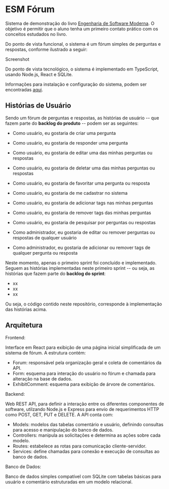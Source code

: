 # ESM Fórum

Sistema de demonstração do livro [Engenharia de Software Moderna](https://engsoftmoderna.info). O objetivo é permitir que o aluno tenha um primeiro contato prático com os conceitos estudados no livro.

Do ponto de vista funcional, o sistema é um fórum simples de perguntas e respostas, conforme ilustrado a seguir:

Screenshot

Do ponto de vista tecnológico, o sistema é implementado em TypeScript, usando Node.js, React e SQLite.

Informações para instalação e configuração do sistema, podem ser encontradas [aqui](https://github.com/aserg-ufmg/esmforum/blob/main/install-info.md).

## Histórias de Usuário

Sendo um fórum de perguntas e respostas, as histórias de usuário -- que fazem parte do **backlog do produto** -- podem ser as seguintes:

* Como usuário, eu gostaria de criar uma pergunta
* Como usuário, eu gostaria de responder uma pergunta
* Como usuário, eu gostaria de editar uma das minhas perguntas ou respostas
* Como usuário, eu gostaria de deletar uma das minhas perguntas ou respostas
* Como usuário, eu gostaria de favoritar uma pergunta ou resposta
* Como usuário, eu gostaria de me cadastrar no sistema
* Como usuário, eu gostaria de adicionar tags nas minhas perguntas
* Como usuário, eu gostaria de remover tags das minhas perguntas
* Como usuário, eu gostaria de pesquisar por perguntas ou respostas

* Como administrador, eu gostaria de editar ou remover perguntas ou respostas de qualquer usuário
* Como administrador, eu gostaria de adicionar ou remover tags de qualquer pergunta ou resposta

Neste momento, apenas o primeiro sprint foi concluído e implementado. Seguem as histórias implementadas neste primeiro sprint -- ou seja, as histórias que fazem parte do **backlog do sprint**:

* xx
* xx
* xx

Ou seja, o código contido neste repositório, corresponde à implementação das histórias acima.

## Arquitetura

Frontend:

Interface em React para exibição de uma página inicial simplificada de um sistema de fórum. 
A estrutura contém: 
 - Forum: responsável pela organização geral e coleta de comentários da API.
 - Form: esquema para interação do usuário no fórum e chamada para alteração na base de dados.
 - ExhibitComment: esquema para exibição de árvore de comentários.

Backend:

Web REST API, para definir a interação entre os diferentes componentes de software, utilzando Node.js e Express para envio de requerimentos HTTP como POST, GET, PUT e DELETE.
A API conta com:
 - Models: modelos das tabelas comentário e usuário, definindo consultas para acesso e manipulação do banco de dados.
 - Controllers: manipula as solicitações e determina as ações sobre cada modelo.
 - Routes: estabelece as rotas para comunicação cliente-servidor.
 - Services: define chamadas para conexão e execução de consultas ao banco de dados.

Banco de Dados:

Banco de dados simples compatível com SQLite com tabelas básicas para usuário e comentário estruturadas em um modelo relacional.


